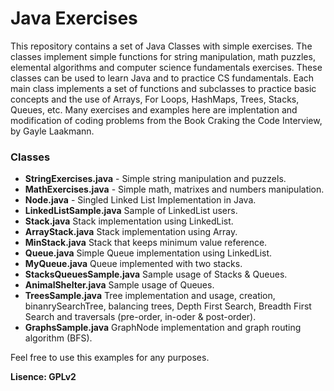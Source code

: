# Java Exercises 

This repository contains a set of Java Classes with simple exercises. The classes implement simple functions for string manipulation, math puzzles, elemental algorithms and computer science fundamentals exercises. These classes can be used to learn Java and to practice CS fundamentals. Each main class implements a set of functions and subclasses to practice basic concepts and the use of Arrays, For Loops, HashMaps, Trees, Stacks, Queues, etc. Many exercises and examples here are implentation and modification of coding problems from the Book Craking the Code Interview, by Gayle Laakmann.

### Classes

* **StringExercises.java** - Simple string manipulation and puzzels.
* **MathExercises.java** - Simple math, matrixes and numbers manipulation.
* **Node.java** - Singled Linked List Implementation in Java.
* **LinkedListSample.java** Sample of LinkedList users.
* **Stack.java** Stack implementation using LinkedList.
* **ArrayStack.java** Stack implementation using Array.
* **MinStack.java** Stack that keeps minimum value reference.
* **Queue.java** Simple Queue implementation using LinkedList.
* **MyQueue.java** Queue implemented with two stacks.
* **StacksQueuesSample.java** Sample usage of Stacks & Queues.
* **AnimalShelter.java** Sample usage of Queues.
* **TreesSample.java** Tree implementation and usage, creation, binanrySearchTree, balancing trees, Depth First Search, Breadth First Search and traversals (pre-order, in-oder & post-order).
* **GraphsSample.java** GraphNode implementation and graph routing algorithm (BFS).


Feel free to use this examples for any purposes.





**Lisence: GPLv2**